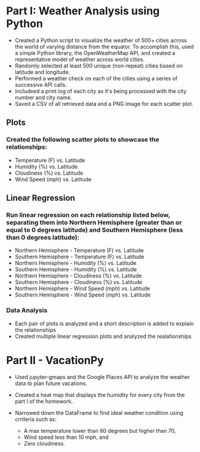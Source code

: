 # Part I: Weather Analysis using Python

- Created a Python script to visualize the weather of 500+ cities across the world of varying distance from the equator. To accomplish this, used a simple Python library, the OpenWeatherMap API, and created a representative model of weather across world cities.
- Randomly selected at least 500 unique (non-repeat) cities based on latitude and longitude.
- Performed a weather check on each of the cities using a series of successive API calls.
- Includeed a print log of each city as it's being processed with the city number and city name.
- Saved a CSV of all retrieved data and a PNG image for each scatter plot.

## Plots
### Created the following scatter plots to showcase the relationships:

- Temperature (F) vs. Latitude
- Humidity (%) vs. Latitude
- Cloudiness (%) vs. Latitude
- Wind Speed (mph) vs. Latitude

## Linear Regression

### Run linear regression on each relationship listed below, separating them into Northern Hemisphere (greater than or equal to 0 degrees latitude) and Southern Hemisphere (less than 0 degrees latitude):

- Northern Hemisphere - Temperature (F) vs. Latitude
- Southern Hemisphere - Temperature (F) vs. Latitude
- Northern Hemisphere - Humidity (%) vs. Latitude
- Southern Hemisphere - Humidity (%) vs. Latitude
- Northern Hemisphere - Cloudiness (%) vs. Latitude
- Southern Hemisphere - Cloudiness (%) vs. Latitude
- Northern Hemisphere - Wind Speed (mph) vs. Latitude
- Southern Hemisphere - Wind Speed (mph) vs. Latitude

### Data Analysis
- Each pair of plots is analyzed and a short description is added to explain the relationships 
- Created multiple linear regression plots and analyzed the realationships


# Part II - VacationPy

- Used jupyter-gmaps and the Google Places API to analyze the weather data to plan future vacations.
- Created a heat map that displays the humidity for every city from the part I of the homework.
  
- Narrowed down the DataFrame to find ideal weather condition using crriteria such as:
  - A max temperature lower than 80 degrees but higher than 70,
  - Wind speed less than 10 mph, and
  - Zero cloudiness.

  
